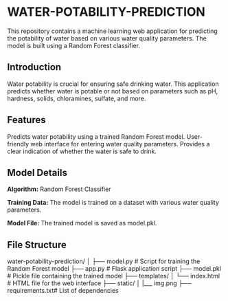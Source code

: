 # WATER-POTABILITY-PREDICTION
This repository contains a machine learning web application for predicting the potability of water based on various water quality parameters. The model is built using a Random Forest classifier.

## Introduction
Water potability is crucial for ensuring safe drinking water. This application predicts whether water is potable or not based on parameters such as pH, hardness, solids, chloramines, sulfate, and more.

## Features
Predicts water potability using a trained Random Forest model.
User-friendly web interface for entering water quality parameters.
Provides a clear indication of whether the water is safe to drink.

## Model Details
**Algorithm:** Random Forest Classifier

**Training Data:** The model is trained on a dataset with various water quality parameters.

**Model File:** The trained model is saved as model.pkl.

## File Structure

water-potability-prediction/
│
├── model.py        # Script for training the Random Forest model
├── app.py          # Flask application script
├── model.pkl       # Pickle file containing the trained model
├── templates/
│   └── index.html  # HTML file for the web interface
├── static/
│   |___ img.png
├── requirements.txt# List of dependencies

